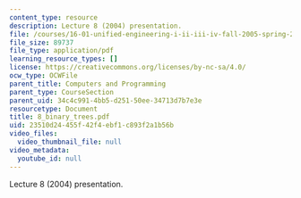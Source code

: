 ```yaml
---
content_type: resource
description: Lecture 8 (2004) presentation.
file: /courses/16-01-unified-engineering-i-ii-iii-iv-fall-2005-spring-2006/23510d24455f42f4ebf1c893f2a1b56b_8_binary_trees.pdf
file_size: 89737
file_type: application/pdf
learning_resource_types: []
license: https://creativecommons.org/licenses/by-nc-sa/4.0/
ocw_type: OCWFile
parent_title: Computers and Programming
parent_type: CourseSection
parent_uid: 34c4c991-4bb5-d251-50ee-34713d7b7e3e
resourcetype: Document
title: 8_binary_trees.pdf
uid: 23510d24-455f-42f4-ebf1-c893f2a1b56b
video_files:
  video_thumbnail_file: null
video_metadata:
  youtube_id: null
---
```

Lecture 8 (2004) presentation.